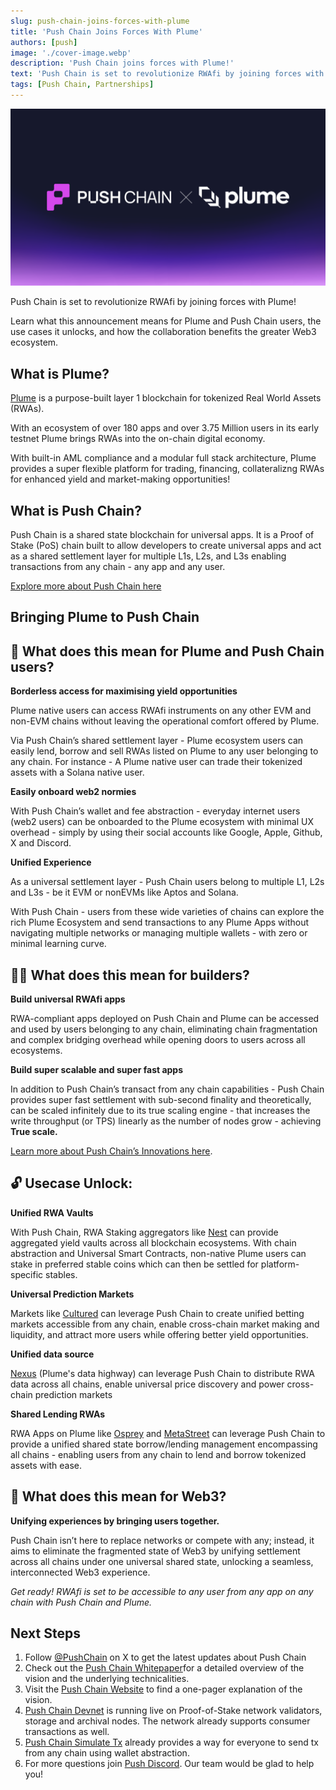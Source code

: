 ```yaml
---
slug: push-chain-joins-forces-with-plume
title: 'Push Chain Joins Forces With Plume'
authors: [push]
image: './cover-image.webp'
description: 'Push Chain joins forces with Plume!'
text: 'Push Chain is set to revolutionize RWAfi by joining forces with Plume! Learn what this announcement means for Plume and Push Chain users, the use cases it unlocks, and how the collaboration benefits the greater Web3 ecosystem.'
tags: [Push Chain, Partnerships]
---
```


![Cover image of Push Chain joins forces with Plume ](./cover-image.webp)

<!--truncate-->

Push Chain is set to revolutionize RWAfi by joining forces with Plume!

Learn what this announcement means for Plume and Push Chain users, the use cases it unlocks, and how the collaboration benefits the greater Web3 ecosystem.

## What is Plume?

[Plume](https://plumenetwork.xyz/) is a purpose-built layer 1 blockchain for tokenized Real World Assets (RWAs).

With an ecosystem of over 180 apps and over 3.75 Million users in its early testnet Plume brings RWAs into the on-chain digital economy.

With built-in AML compliance and a modular full stack architecture, Plume provides a super flexible platform for trading, financing, collateralizng RWAs for enhanced yield and market-making opportunities!

## What is Push Chain?

Push Chain is a shared state blockchain for universal apps. It is a Proof of Stake (PoS) chain
built to allow developers to create universal apps and act as a shared settlement layer for multiple L1s, L2s, and L3s enabling transactions from any chain - any app and any user.

[Explore more about Push Chain here](https://push.org)

## Bringing Plume to Push Chain

## 👥 What does this mean for Plume and Push Chain users?

**Borderless access for maximising yield opportunities**

Plume native users can access RWAfi instruments on any other EVM and non-EVM chains without leaving the operational comfort offered by Plume.

Via Push Chain’s shared settlement layer - Plume ecosystem users can easily lend, borrow and sell RWAs listed on Plume to any user belonging to any chain.
For instance - A Plume native user can trade their tokenized assets with a Solana native user.

**Easily onboard web2 normies**

With Push Chain’s wallet and fee abstraction - everyday internet users (web2 users) can be onboarded to the Plume ecosystem with minimal UX overhead - simply by using their social accounts like Google, Apple, Github, X and Discord.

**Unified Experience**

As a universal settlement layer - Push Chain users belong to multiple L1, L2s and L3s - be it EVM or nonEVMs like Aptos and Solana.

With Push Chain - users from these wide varieties of chains can explore the rich Plume Ecosystem and send transactions to any Plume Apps without navigating multiple networks or managing multiple wallets - with zero or minimal learning curve.

## 👷‍♂️ What does this mean for builders?

**Build universal RWAfi apps**

RWA-compliant apps deployed on Push Chain and Plume can be accessed and used by users belonging to any chain, eliminating chain fragmentation and complex bridging overhead while opening doors to users across all ecosystems.

**Build super scalable and super fast apps**

In addition to Push Chain’s transact from any chain capabilities - Push Chain provides super fast settlement with sub-second finality and theoretically, can be scaled infinitely due to its true scaling engine - that increases the write throughput (or TPS) linearly as the number of nodes grow - achieving **True scale.**

[Learn more about Push Chain’s Innovations here](https://push.org/blog/innovations-by-push-chain/).

## 🔓 Usecase Unlock:

**Unified RWA Vaults**

With Push Chain, RWA Staking aggregators like [Nest](https://nest.credit/) can provide aggregated yield vaults across all blockchain ecosystems. With chain abstraction and Universal Smart Contracts, non-native Plume users can stake in preferred stable coins which can then be settled for platform-specific stables.

**Universal Prediction Markets**

Markets like [Cultured](https://cultured.finance/) can leverage Push Chain to create unified betting markets accessible from any chain, enable cross-chain market making and liquidity, and attract more users while offering better yield opportunities.

**Unified data source**

[Nexus](https://docs.plumenetwork.xyz/plume/nexus-data-highway/overview) (Plume's data highway) can leverage Push Chain to distribute RWA data across all chains, enable universal price discovery and power cross-chain prediction markets

**Shared Lending RWAs**

RWA Apps on Plume like [Osprey](https://osprey.market/) and [MetaStreet](https://metastreet.xyz/) can leverage Push Chain to provide a unified shared state borrow/lending management encompassing all chains - enabling users from any chain to lend and borrow tokenized assets with ease.

## **🌌** What does this mean for Web3?

**Unifying experiences by bringing users together.**

Push Chain isn’t here to replace networks or compete with any; instead, it aims to eliminate the fragmented state of Web3 by unifying settlement across all chains under one universal shared state, unlocking a seamless, interconnected Web3 experience.

_Get ready! RWAfi is set to be accessible to any user from any app on any chain with Push Chain and Plume._

## Next Steps

1. Follow [@PushChain](https://x.com/PushChain) on X to get the latest updates about Push Chain
2. Check out the [Push Chain Whitepaper](https://whitepaper.push.org/)for a detailed overview of the vision and the underlying technicalities.
3. Visit the [Push Chain Website](https://push.org/chain) to find a one-pager explanation of the vision.
4. [Push Chain Devnet](https://scan.push.org/) is running live on Proof-of-Stake network validators, storage and archival nodes. The network already supports consumer transactions as well.
5. [Push Chain Simulate Tx](https://simulate.push.org) already provides a way for everyone to send tx from any chain using wallet abstraction.
6. For more questions join [Push Discord](https://discord.com/invite/pushprotocol). Our team would be glad to help you!
